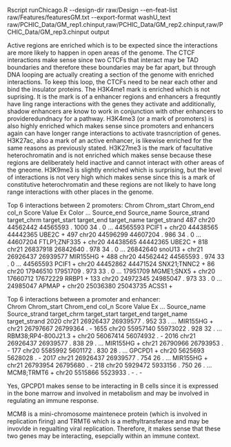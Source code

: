Rscript runChicago.R --design-dir raw/Design --en-feat-list raw/Features/featuresGM.txt --export-format washU_text raw/PCHIC_Data/GM_rep1.chinput,raw/PCHIC_Data/GM_rep2.chinput,raw/PCHIC_Data/GM_rep3.chinput output

Active regions are enriched which is to be expected since the interactions are more likely to happen in open areas of the genome. The CTCF interactions make sense since two CTCFs that interact may be TAD boundaries and therefore these boundaries may be far apart, but through DNA looping are actually creating a section of the genome with enriched interactions. To keep this loop, the CTCFs need to be near each other and bind the insulator proteins. The H3K4me1 mark is enriched which is not suprising. It is the mark is of a enhancer regions and enhancers a frequntly have ling range interactions with the genes they activate and additionally, shadow enhancers are know to work in conjunction with other enhancers to provideredundnacy for a pathway. H3K4me3 (or a mark of promoters) is also highly enriched which makes sense since promoters and enhancers again can have longer range interactions to activate trasncription of genes. H3K27ac, also a mark of an active enhancer, is likewise enriched for the same reasons as previously stated. H3K27me3 is the mark of facultative heterochromatin and is not enriched which makes sense because these regions are deliberately held inactive and cannot interact with other areas of the gneome. H3K9me3 is slightly enriched which is surprising, but the level of interactions is not very high which makes sense since this is a mark of constitutive heterochromatin and these regions are not likely to have long range interactions with other places in the genome. 

Top 6 interactions between 2 promoters: 
Chrom Chrom_start Chrom_end col_n Score Value Ex Color  ... Source_end   Source_name Source_strand target_chrm target_start target_end  target_name target_strand
487  chr20    44562442  44565593     .  1000    34  .     0  ...   44565593         PCIF1             +       chr20     44438565   44442365        UBE2C             +
497  chr20    44596299  44607204     .   986    34  .     0  ...   44607204  FTLP1;ZNF335             +       chr20     44438565   44442365        UBE2C             +
818  chr21    26837918  26842640     .   978    34  .     0  ...   26842640        snoU13             +       chr21     26926437   26939577     MIR155HG             +
488  chr20    44562442  44565593     .   974    33  .     0  ...   44565593         PCIF1             +       chr20     44452862   44471524  SNX21;TNNC2             +
86   chr20    17946510  17951709     .   973    33  .     0  ...   17951709    MGME1;SNX5             +       chr20     17660712   17672229        RRBP1             +
133  chr20    24972345  24985047     .   973    33  .     0  ...   24985047         APMAP             +       chr20     25036380   25043735        ACSS1             +

Top 6 interactions between a promoter and enhancer:  
Chrom Chrom_start Chrom_end col_n Score Value Ex  ...         Source_name Source_strand target_chrm target_start target_end target_name target_strand
2020  chr21    26926437  26939577     .   952    33  .  ...            MIR155HG             +       chr21     26797667   26799364           .             -
1655  chr20    55957140  55973022     .   928    32  .  ...  RBM38;RP4-800J21.3             +       chr20     56067414   56074932           .             -
2016  chr21    26926437  26939577     .   838    29  .  ...            MIR155HG             +       chr21     26790966   26793953           .             -
177   chr20     5585992   5601172     .   830    28  .  ...              GPCPD1             +       chr20      5625693    5628028           .             -
2017  chr21    26926437  26939577     .   754    26  .  ...            MIR155HG             +       chr21     26793954   26795680           .             -
218   chr20     5929472   5933156     .   750    26  .  ...          MCM8;TRMT6             +       chr20      5515866    5523933           .             -
.             -


Yes, GPCPD1 makes sense to be interacting in B cells since it is expressed in the bone marrow and involved in metabolism and may be involved in regulating an immune response. 

MCM8 is a mini-chromosome maintenece protein (which is involved in replication firing) and TRMT6 which is a methyltransferase and may be invovlde in regualting viral replication. Therefore, it makes sense that these two genes may be interacting, esepcially within an immune context. 









